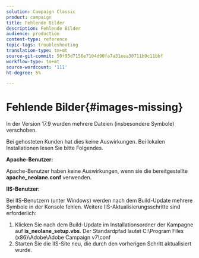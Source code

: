 ```yaml
---
solution: Campaign Classic
product: campaign
title: Fehlende Bilder
description: Fehlende Bilder
audience: production
content-type: reference
topic-tags: troubleshooting
translation-type: tm+mt
source-git-commit: 50f95d7156e7104d90fa7a31eea30711b9c11bbf
workflow-type: tm+mt
source-wordcount: '111'
ht-degree: 5%

---
```



# Fehlende Bilder{#images-missing}

In der Version 17.9 wurden mehrere Dateien (insbesondere Symbole) verschoben.

Bei gehosteten Kunden hat dies keine Auswirkungen. Bei lokalen Installationen lesen Sie bitte Folgendes.

**Apache-Benutzer:**

Apache-Benutzer haben keine Auswirkungen, wenn sie die bereitgestellte **apache_neolane.conf** verwenden.

**IIS-Benutzer:**

Bei IIS-Benutzern (unter Windows) werden nach dem Build-Update mehrere Symbole in der Konsole fehlen. Weitere IIS-Aktualisierungsschritte sind erforderlich:

1. Klicken Sie nach dem Build-Update im Installationsordner der Kampagne auf **is_neolane_setup.vbs**. Der Standardpfad lautet C:\Program Files (x86)\Adobe\Adobe Campaign v7\conf
1. Starten Sie die IIS-Site neu, die durch den vorherigen Schritt aktualisiert wurde.
